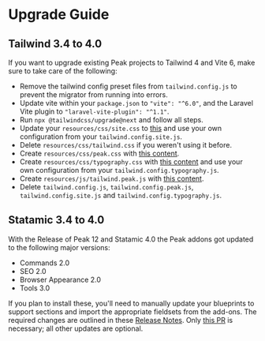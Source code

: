 # Upgrade Guide

## Tailwind 3.4 to 4.0

If you want to upgrade existing Peak projects to Tailwind 4 and Vite 6, make sure to take care of the following:

* Remove the tailwind config preset files from `tailwind.config.js` to prevent the migrator from running into errors.
* Update vite within your `package.json` to `"vite": "^6.0"`, and the Laravel Vite plugin to `"laravel-vite-plugin": "^1.1"`.
* Run `npx @tailwindcss/upgrade@next` and follow all steps.
* Update your `resources/css/site.css` to [this](https://github.com/studio1902/statamic-peak/blob/main/export/resources/css/site.css) and use your own configuration from your `tailwind.config.site.js`.
* Delete `resources/css/tailwind.css` if you weren't using it before.
* Create `resources/css/peak.css` with [this content](https://github.com/studio1902/statamic-peak/blob/main/export/resources/css/peak.css).
* Create `resources/css/typography.css` with [this content](https://github.com/studio1902/statamic-peak/blob/main/export/resources/css/typography.css) and use your own configuration from your `tailwind.config.typography.js`.
* Create `resources/js/tailwind.peak.js` with [this content](https://github.com/studio1902/statamic-peak/blob/main/export/resources/js/tailwind.peak.js).
* Delete `tailwind.config.js`, `tailwind.config.peak.js`, `tailwind.config.site.js` and `tailwind.config.typography.js`.

## Statamic 3.4 to 4.0
With the Release of Peak 12 and Statamic 4.0 the Peak addons got updated to the following major versions:

* Commands 2.0
* SEO 2.0
* Browser Appearance 2.0
* Tools 3.0
  
If you plan to install these, you'll need to manually update your blueprints to support sections and import the appropriate fieldsets from the add-ons. The required changes are outlined in these [Release Notes](https://github.com/studio1902/statamic-peak/releases/tag/v12.0). Only [this PR](https://github.com/studio1902/statamic-peak/pull/314) is necessary; all other updates are optional.
